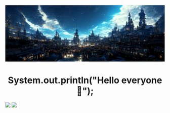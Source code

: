 <img src="https://github.com/Lawhoer/Lawhoer/blob/main/wsdfwef.jfif"> 
<h1 align="center"> System.out.println("Hello everyone 👋"); </h1>

<p>
<img src="https://streak-stats.demolab.com?user=Lawhoer&theme=dracula">
  
<img src="https://github-readme-stats.vercel.app/api?username=Lawhoer&show_icons=true&theme=dracula">
</p>





